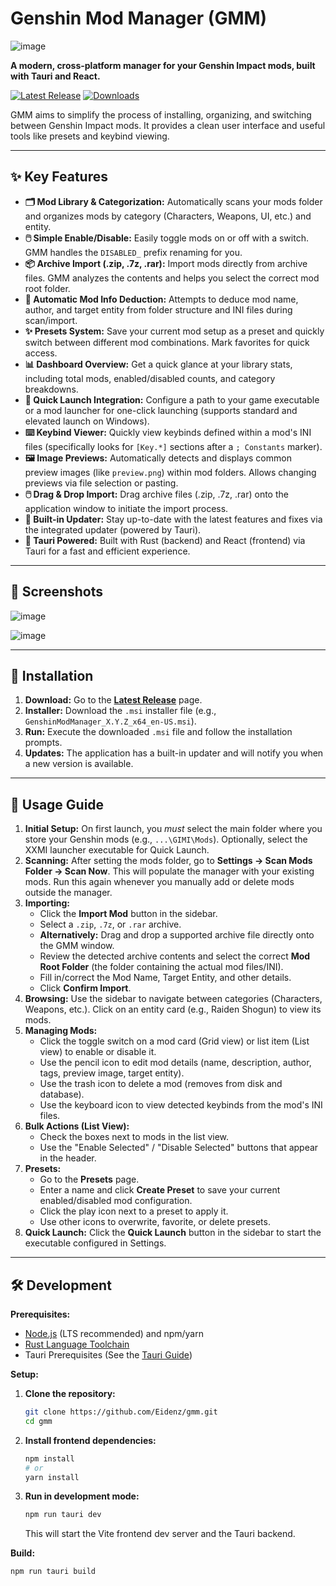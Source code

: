 # Genshin Mod Manager (GMM)

![image](https://github.com/user-attachments/assets/2f59164f-c769-4fdf-852d-0e3d9c6226b2)

**A modern, cross-platform manager for your Genshin Impact mods, built with Tauri and React.**

[![Latest Release](https://img.shields.io/github/v/release/Eidenz/gmm-updates?label=Latest%20Release&style=for-the-badge)](https://github.com/Eidenz/gmm/releases/latest)
[![Downloads](https://img.shields.io/github/downloads/Eidenz/gmm-updates/total?style=for-the-badge)](https://github.com/Eidenz/gmm/releases)

GMM aims to simplify the process of installing, organizing, and switching between Genshin Impact mods. It provides a clean user interface and useful tools like presets and keybind viewing.

---

## ✨ Key Features

*   **🗂️ Mod Library & Categorization:** Automatically scans your mods folder and organizes mods by category (Characters, Weapons, UI, etc.) and entity.
*   **🖱️ Simple Enable/Disable:** Easily toggle mods on or off with a switch. GMM handles the `DISABLED_` prefix renaming for you.
*   **📦 Archive Import (.zip, .7z, .rar):** Import mods directly from archive files. GMM analyzes the contents and helps you select the correct mod root folder.
*   **🤖 Automatic Mod Info Deduction:** Attempts to deduce mod name, author, and target entity from folder structure and INI files during scan/import.
*   **✨ Presets System:** Save your current mod setup as a preset and quickly switch between different mod combinations. Mark favorites for quick access.
*   **📊 Dashboard Overview:** Get a quick glance at your library stats, including total mods, enabled/disabled counts, and category breakdowns.
*   **🚀 Quick Launch Integration:** Configure a path to your game executable or a mod launcher for one-click launching (supports standard and elevated launch on Windows).
*   **⌨️ Keybind Viewer:** Quickly view keybinds defined within a mod's INI files (specifically looks for `[Key.*]` sections after a `; Constants` marker).
*   **🖼️ Image Previews:** Automatically detects and displays common preview images (like `preview.png`) within mod folders. Allows changing previews via file selection or pasting.
*   **🖱️ Drag & Drop Import:** Drag archive files (.zip, .7z, .rar) onto the application window to initiate the import process.
*   **🔄 Built-in Updater:** Stay up-to-date with the latest features and fixes via the integrated updater (powered by Tauri).
*   **🦀 Tauri Powered:** Built with Rust (backend) and React (frontend) via Tauri for a fast and efficient experience.

---

## 📸 Screenshots

![image](https://github.com/user-attachments/assets/b4be13ac-8a3e-48c2-a449-bb93f803bc7d)

![image](https://github.com/user-attachments/assets/8cbd12ed-7bc8-4474-960c-319976905d56)

---

## 💾 Installation

1.  **Download:** Go to the [**Latest Release**](https://github.com/Eidenz/gmm-updates/releases/latest) page.
2.  **Installer:** Download the `.msi` installer file (e.g., `GenshinModManager_X.Y.Z_x64_en-US.msi`).
3.  **Run:** Execute the downloaded `.msi` file and follow the installation prompts.
4.  **Updates:** The application has a built-in updater and will notify you when a new version is available.

---

## 🚀 Usage Guide

1.  **Initial Setup:** On first launch, you *must* select the main folder where you store your Genshin mods (e.g., `...\GIMI\Mods`). Optionally, select the XXMI launcher executable for Quick Launch.
2.  **Scanning:** After setting the mods folder, go to **Settings -> Scan Mods Folder -> Scan Now**. This will populate the manager with your existing mods. Run this again whenever you manually add or delete mods outside the manager.
3.  **Importing:**
    *   Click the **Import Mod** button in the sidebar.
    *   Select a `.zip`, `.7z`, or `.rar` archive.
    *   **Alternatively:** Drag and drop a supported archive file directly onto the GMM window.
    *   Review the detected archive contents and select the correct **Mod Root Folder** (the folder containing the actual mod files/INI).
    *   Fill in/correct the Mod Name, Target Entity, and other details.
    *   Click **Confirm Import**.
4.  **Browsing:** Use the sidebar to navigate between categories (Characters, Weapons, etc.). Click on an entity card (e.g., Raiden Shogun) to view its mods.
5.  **Managing Mods:**
    *   Click the toggle switch on a mod card (Grid view) or list item (List view) to enable or disable it.
    *   Use the pencil icon to edit mod details (name, description, author, tags, preview image, target entity).
    *   Use the trash icon to delete a mod (removes from disk and database).
    *   Use the keyboard icon to view detected keybinds from the mod's INI files.
6.  **Bulk Actions (List View):**
    *   Check the boxes next to mods in the list view.
    *   Use the "Enable Selected" / "Disable Selected" buttons that appear in the header.
7.  **Presets:**
    *   Go to the **Presets** page.
    *   Enter a name and click **Create Preset** to save your current enabled/disabled mod configuration.
    *   Click the play icon next to a preset to apply it.
    *   Use other icons to overwrite, favorite, or delete presets.
8.  **Quick Launch:** Click the **Quick Launch** button in the sidebar to start the executable configured in Settings.

---

## 🛠️ Development

**Prerequisites:**

*   [Node.js](https://nodejs.org/) (LTS recommended) and npm/yarn
*   [Rust Language Toolchain](https://www.rust-lang.org/tools/install)
*   Tauri Prerequisites (See the [Tauri Guide](https://tauri.app/v1/guides/getting-started/prerequisites))

**Setup:**

1.  **Clone the repository:**
    ```bash
    git clone https://github.com/Eidenz/gmm.git
    cd gmm
    ```
2.  **Install frontend dependencies:**
    ```bash
    npm install
    # or
    yarn install
    ```
3.  **Run in development mode:**
    ```bash
    npm run tauri dev
    ```
    This will start the Vite frontend dev server and the Tauri backend.

**Build:**

```bash
npm run tauri build
